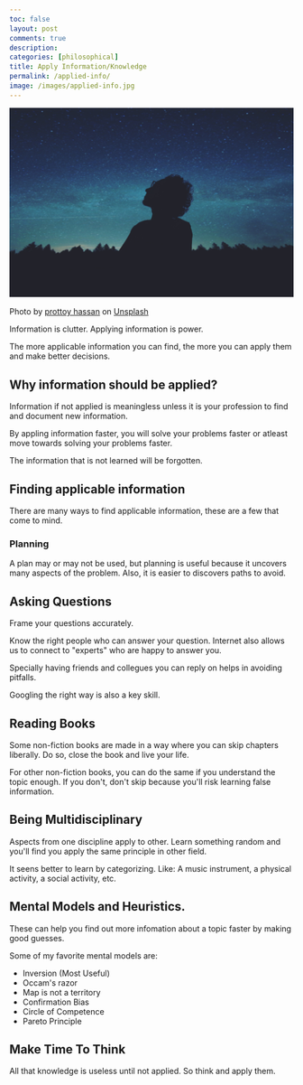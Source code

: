 ```yaml
---
toc: false
layout: post
comments: true
description:
categories: [philosophical]
title: Apply Information/Knowledge
permalink: /applied-info/
image: /images/applied-info.jpg
---
```

![](/images/applied-info.jpg)

Photo by <a href="https://unsplash.com/@pro321?utm_source=unsplash&utm_medium=referral&utm_content=creditCopyText">prottoy hassan</a> on <a href="https://unsplash.com/s/photos/thinking?utm_source=unsplash&utm_medium=referral&utm_content=creditCopyText">Unsplash</a>

Information is clutter. Applying information is power.

The more applicable information you can find, the more you can apply them and make better decisions.

## Why information should be applied?
Information if not applied is meaningless unless it is your profession to find and document new information.

By appling information faster, you will solve your problems faster or atleast move towards solving your problems faster.
  
The information that is not learned will be forgotten.

## Finding applicable information

There are many ways to find applicable information, these are a few that come to mind.

### Planning
A plan may or may not be used, but planning is useful because it uncovers many aspects of the problem. Also, it is easier to discovers paths to avoid.

## Asking Questions

Frame your questions accurately.

Know the right people who can answer your question. Internet also allows us to connect to "experts" who are happy to answer you.

Specially having friends and collegues you can reply on helps in avoiding pitfalls.

Googling the right way is also a key skill.

## Reading Books

Some non-fiction books are made in a way where you can skip chapters liberally. Do so, close the book and live your life. 

For other non-fiction books, you can do the same if you understand the topic enough. If you don't, don't skip because you'll risk learning false information.

## Being Multidisciplinary

Aspects from one discipline apply to other. Learn something random and you'll find you apply the same principle in other field.

It seens better to learn by categorizing. Like: A music instrument, a physical activity, a social activity, etc.

## Mental Models and Heuristics.

These can help you find out more infomation about a topic faster by making good guesses.

Some of my favorite mental models are:
- Inversion (Most Useful)
- Occam's razor
- Map is not a territory
- Confirmation Bias
- Circle of Competence
- Pareto Principle

## Make Time To Think

All that knowledge is useless until not applied. So think and apply them.




